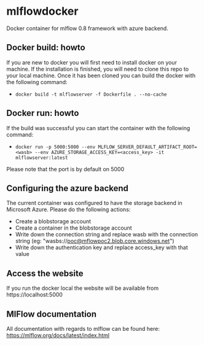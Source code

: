 # mlflowdocker
Docker container for mlflow 0.8 framework with azure backend.


## Docker build: howto
If you are new to docker you will first need to install docker on your machine.
If the installation is finished, you will need to clone this repo to your local machine.
Once it has been cloned you can build the docker with the following command:

* `docker build -t mlflowserver -f Dockerfile . --no-cache`

## Docker run: howto
If the build was successful you can start the container with the following command:

* `docker run -p 5000:5000 --env MLFLOW_SERVER_DEFAULT_ARTIFACT_ROOT=<wasb> --env AZURE_STORAGE_ACCESS_KEY=<access_key> -it mlflowserver:latest`

Please note that the port is by default on 5000

## Configuring the azure backend

The current container was configured to have the storage backend in Microsoft Azure.
Please do the following actions:

* Create a blobstorage account
* Create a container in the blobstorage account
* Write down the connection string and replace wasb with the connection string (eg: "wasbs://poc@mflowpoc2.blob.core.windows.net")
* Write down the authentication key and replace access_key with that value

## Access the website
If you run the docker local the website will be available from https://localhost:5000

## MlFlow documentation

All documentation with regards to mlflow can be found here: https://mlflow.org/docs/latest/index.html


